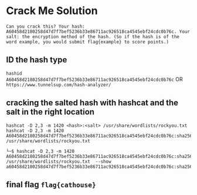 # Crack Me Solution

```
Can you crack this? Your hash: A60458d2180258d47d7f7bef5236b33e86711ac926518ca4545ebf24cdc0b76c. Your salt: the encryption method of the hash. (So if the hash is of the word example, you would submit flag{example} to score points.)
```

## ID the hash type

`hashid A60458d2180258d47d7f7bef5236b33e86711ac926518ca4545ebf24cdc0b76c`
OR
`https://www.tunnelsup.com/hash-analyzer/`

## cracking the salted hash with hashcat and the salt in the right location

```
hashcat -D 2,3 -m 1420 <hash>:<salt> /usr/share/wordlists/rockyou.txt
hashcat -D 2,3 -m 1420 A60458d2180258d47d7f7bef5236b33e86711ac926518ca4545ebf24cdc0b76c:sha256 /usr/share/wordlists/rockyou.txt
```

```
└─$ hashcat -D 2,3 -m 1420 A60458d2180258d47d7f7bef5236b33e86711ac926518ca4545ebf24cdc0b76c:sha256 /usr/share/wordlists/rockyou.txt  --show
a60458d2180258d47d7f7bef5236b33e86711ac926518ca4545ebf24cdc0b76c:sha256:cathouse
```

## final flag `flag{cathouse}`

